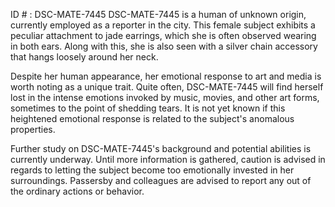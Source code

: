 ID # : DSC-MATE-7445
DSC-MATE-7445 is a human of unknown origin, currently employed as a reporter in the city. This female subject exhibits a peculiar attachment to jade earrings, which she is often observed wearing in both ears. Along with this, she is also seen with a silver chain accessory that hangs loosely around her neck. 

Despite her human appearance, her emotional response to art and media is worth noting as a unique trait. Quite often, DSC-MATE-7445 will find herself lost in the intense emotions invoked by music, movies, and other art forms, sometimes to the point of shedding tears. It is not yet known if this heightened emotional response is related to the subject's anomalous properties.

Further study on DSC-MATE-7445's background and potential abilities is currently underway. Until more information is gathered, caution is advised in regards to letting the subject become too emotionally invested in her surroundings. Passersby and colleagues are advised to report any out of the ordinary actions or behavior.